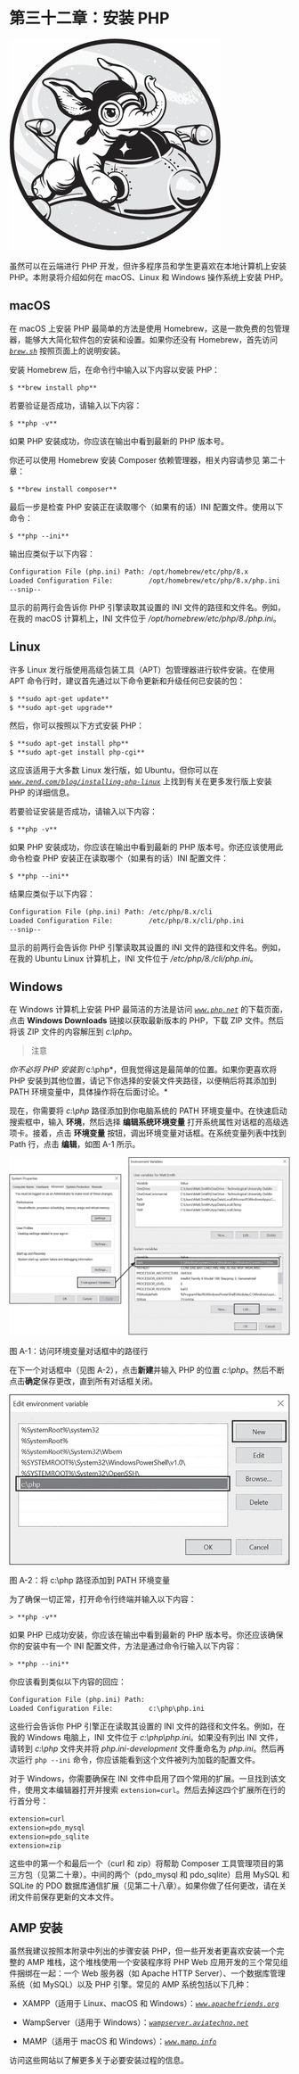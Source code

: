 

# 第三十二章：安装 PHP



![](img/opener.jpg)

虽然可以在云端进行 PHP 开发，但许多程序员和学生更喜欢在本地计算机上安装 PHP。本附录将介绍如何在 macOS、Linux 和 Windows 操作系统上安装 PHP。

## macOS

在 macOS 上安装 PHP 最简单的方法是使用 Homebrew，这是一款免费的包管理器，能够大大简化软件包的安装和设置。如果你还没有 Homebrew，首先访问 *[`brew.sh`](https://brew.sh)* 按照页面上的说明安装。

安装 Homebrew 后，在命令行中输入以下内容以安装 PHP：

```
$ **brew install php**
```

若要验证是否成功，请输入以下内容：

```
$ **php -v**
```

如果 PHP 安装成功，你应该在输出中看到最新的 PHP 版本号。

你还可以使用 Homebrew 安装 Composer 依赖管理器，相关内容请参见 第二十章：

```
$ **brew install composer**
```

最后一步是检查 PHP 安装正在读取哪个（如果有的话）INI 配置文件。使用以下命令：

```
$ **php --ini**
```

输出应类似于以下内容：

```
Configuration File (php.ini) Path: /opt/homebrew/etc/php/8.x
Loaded Configuration File:         /opt/homebrew/etc/php/8.x/php.ini
--snip--
```

显示的前两行会告诉你 PHP 引擎读取其设置的 INI 文件的路径和文件名。例如，在我的 macOS 计算机上，INI 文件位于 */opt/homebrew/etc/php/8.<x>/php.ini*。

## Linux

许多 Linux 发行版使用高级包装工具（APT）包管理器进行软件安装。在使用 APT 命令行时，建议首先通过以下命令更新和升级任何已安装的包：

```
$ **sudo apt-get update**
$ **sudo apt-get upgrade**
```

然后，你可以按照以下方式安装 PHP：

```
$ **sudo apt-get install php**
$ **sudo apt-get install php-cgi**
```

这应该适用于大多数 Linux 发行版，如 Ubuntu，但你可以在 *[`www.zend.com/blog/installing-php-linux`](https://www.zend.com/blog/installing-php-linux)* 上找到有关在更多发行版上安装 PHP 的详细信息。

若要验证安装是否成功，请输入以下内容：

```
$ **php -v**
```

如果 PHP 安装成功，你应该在输出中看到最新的 PHP 版本号。你还应该使用此命令检查 PHP 安装正在读取哪个（如果有的话）INI 配置文件：

```
$ **php --ini**
```

结果应类似于以下内容：

```
Configuration File (php.ini) Path: /etc/php/8.x/cli
Loaded Configuration File:         /etc/php/8.x/cli/php.ini
--snip--
```

显示的前两行会告诉你 PHP 引擎读取其设置的 INI 文件的路径和文件名。例如，在我的 Ubuntu Linux 计算机上，INI 文件位于 */etc/php/8.<x>/cli/php.ini*。

## Windows

在 Windows 计算机上安装 PHP 最简洁的方法是访问 *[`www.php.net`](https://www.php.net)* 的下载页面，点击 **Windows Downloads** 链接以获取最新版本的 PHP，下载 ZIP 文件。然后将该 ZIP 文件的内容解压到 *c:\php*。

> 注意

*你不必将 PHP 安装到* c:\php*，但我觉得这是最简单的位置。如果你更喜欢将 PHP 安装到其他位置，请记下你选择的安装文件夹路径，以便稍后将其添加到 PATH 环境变量中，具体操作将在后面讨论。*

现在，你需要将 *c:\php* 路径添加到你电脑系统的 PATH 环境变量中。在快速启动搜索框中，输入 **环境**，然后选择 **编辑系统环境变量** 打开系统属性对话框的高级选项卡。接着，点击 **环境变量** 按钮，调出环境变量对话框。在系统变量列表中找到 Path 行，点击 **编辑**，如图 A-1 所示。

![](img/figureA-1.jpg)

图 A-1：访问环境变量对话框中的路径行

在下一个对话框中（见图 A-2），点击**新建**并输入 PHP 的位置 *c:\php*。然后不断点击**确定**保存更改，直到所有对话框关闭。

![](img/figureA-2.jpg)

图 A-2：将 c:\php 路径添加到 PATH 环境变量

为了确保一切正常，打开命令行终端并输入以下内容：

```
> **php -v**
```

如果 PHP 已成功安装，你应该在输出中看到最新的 PHP 版本号。你还应该确保你的安装中有一个 INI 配置文件，方法是通过命令行输入以下内容：

```
> **php --ini**
```

你应该看到类似以下内容的回应：

```
Configuration File (php.ini) Path:
Loaded Configuration File:         c:\php\php.ini
```

这些行会告诉你 PHP 引擎正在读取其设置的 INI 文件的路径和文件名。例如，在我的 Windows 电脑上，INI 文件位于 *c:\php\php.ini*。如果没有列出 INI 文件，请转到 *c:\php* 文件夹并将 *php.ini-development* 文件重命名为 *php.ini*。然后再次运行 `php --ini` 命令，你应该能看到这个文件被列为加载的配置文件。

对于 Windows，你需要确保在 INI 文件中启用了四个常用的扩展。一旦找到该文件，使用文本编辑器打开并搜索 `extension=curl`。然后去掉这四个扩展所在行的行首分号：

```
extension=curl
extension=pdo_mysql
extension=pdo_sqlite
extension=zip
```

这些中的第一个和最后一个（curl 和 zip）将帮助 Composer 工具管理项目的第三方包（见第二十章）。中间的两个（pdo_mysql 和 pdo_sqlite）启用 MySQL 和 SQLite 的 PDO 数据库通信扩展（见第二十八章）。如果你做了任何更改，请在关闭文件前保存更新的文本文件。

## AMP 安装

虽然我建议按照本附录中列出的步骤安装 PHP，但一些开发者更喜欢安装一个完整的 AMP 堆栈，这个堆栈使用一个安装程序将 PHP Web 应用开发的三个常见组件捆绑在一起：一个 Web 服务器（如 Apache HTTP Server）、一个数据库管理系统（如 MySQL）以及 PHP 引擎。常见的 AMP 系统包括以下几种：

+   XAMPP（适用于 Linux、macOS 和 Windows）：*[`www.apachefriends.org`](https://www.apachefriends.org)*

+   WampServer（适用于 Windows）：*[`wampserver.aviatechno.net`](https://wampserver.aviatechno.net)*

+   MAMP（适用于 macOS 和 Windows）：*[`www.mamp.info`](https://www.mamp.info)*

访问这些网站以了解更多关于必要安装过程的信息。
